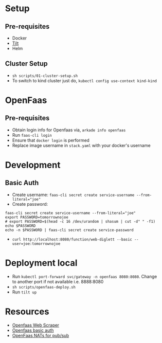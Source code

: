 # Setup

## Pre-requisites

- Docker
- [Tilt](https://docs.tilt.dev/)
- Helm

## Cluster Setup

- `sh scripts/01-cluster-setup.sh`
- To switch to kind cluster just do, `kubectl config use-context kind-kind`

# OpenFaas

## Pre-requisites

- Obtain login info for Openfaas via, `arkade info openfaas`
- Run `faas-cli login`
- Ensure that `docker login` is performed
- Replace image username in `stack.yaml` with your docker's username

# Development

## Basic Auth

- Create username: `faas-cli secret create service-username --from-literal="joe"`
- Create password:

```
faas-cli secret create service-username --from-literal="joe"
export PASSWORD=tomorrownojoe
# export PASSWORD=$(head -c 16 /dev/urandom | shasum | cut -d" " -f1)
echo $PASSWORD
echo -n $PASSWORD | faas-cli secret create service-password

```

- `curl http://localhost:8080/function/web-diglett --basic --user=joe:tomorrownojoe`

# Deployment local

- Run `kubectl port-forward svc/gateway -n openfaas 8080:8080`. Change to another port if not available i.e. 8888:8080
- `sh scripts/openfaas-deploy.sh`
- Run `tilt up`

# Resources

- [Openfaas Web Scraper](https://www.openfaas.com/blog/puppeteer-scraping/)
- [Openfaas basic auth](https://github.com/openfaas-incubator/openfaas-function-auth)
- [OpenFaas NATs for pub/sub](https://github.com/openfaas/nats-connector)
